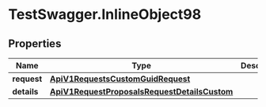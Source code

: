 # TestSwagger.InlineObject98

## Properties

Name | Type | Description | Notes
------------ | ------------- | ------------- | -------------
**request** | [**ApiV1RequestsCustomGuidRequest**](ApiV1RequestsCustomGuidRequest.md) |  | [optional] 
**details** | [**ApiV1RequestProposalsRequestDetailsCustom**](ApiV1RequestProposalsRequestDetailsCustom.md) |  | [optional] 


